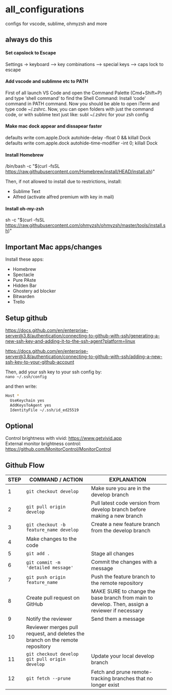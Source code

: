 # all_configurations
configs for vscode, sublime, ohmyzsh and more



## always do this

#### Set capslock to Escape
Settings -> keyboard --> key combinations --> special keys --> caps lock to escape
#### Add vscode and sublimne etc to PATH 
First of all launch VS Code and open the Command Palette (Cmd+Shift+P) and type ‘shell command’ to find the Shell Command: Install ‘code’ command in PATH command. Now you should be able to open iTerm and type code ~/.zshrc.
Now, you can open folders with just the command code, or with sublime text just like: subl ~/.zshrc for your zsh config

#### Make mac dock appear and dissapear faster 
defaults write com.apple.Dock autohide-delay -float 0 && killall Dock  
defaults write com.apple.dock autohide-time-modifier -int 0; killall Dock

#### Install Homebrew
/bin/bash -c "$(curl -fsSL https://raw.githubusercontent.com/Homebrew/install/HEAD/install.sh)"

Then, if not allowed to install due to restrictions, install:

- Sublime Text
- Alfred (activate alfred premium with key in mail)



#### Install oh-my-zsh
sh -c "$(curl -fsSL https://raw.githubusercontent.com/ohmyzsh/ohmyzsh/master/tools/install.sh)"



## Important Mac apps/changes
Install these apps:
- Homebrew
- Spectacle
- Pure PAste
- Hidden Bar
- Ghostery ad blocker
- Bitwarden
- Trello


## Setup github
https://docs.github.com/en/enterprise-server@3.8/authentication/connecting-to-github-with-ssh/generating-a-new-ssh-key-and-adding-it-to-the-ssh-agent?platform=linux  

https://docs.github.com/en/enterprise-server@3.8/authentication/connecting-to-github-with-ssh/adding-a-new-ssh-key-to-your-github-account  

Then, add your ssh key to your ssh config by:  
`nano ~/.ssh/config`  

and then write:  
```sh
Host *
  UseKeychain yes
  AddKeysToAgent yes
  IdentityFile ~/.ssh/id_ed25519
```
## Optional
Control brightness with vivid: https://www.getvivid.app  
External monitor brightness control: https://github.com/MonitorControl/MonitorControl  

## Github Flow
| STEP | COMMAND / ACTION | EXPLANATION |
|------|------------------|-------------|
| 1    | `git checkout develop` | Make sure you are in the develop branch |
| 2    | `git pull origin develop` | Pull latest code version from develop branch before making a new branch |
| 3    | `git checkout -b feature_name develop` | Create a new feature branch from the develop branch |
| 4    | Make changes to the code | |
| 5    | `git add .` | Stage all changes |
| 6    | `git commit -m 'detailed message'` | Commit the changes with a message |
| 7    | `git push origin feature_name` | Push the feature branch to the remote repository |
| 8    | Create pull request on GitHub | MAKE SURE to change the base branch from main to develop. Then, assign a reviewer if necessary |
| 9    | Notify the reviewer | Send them a message |
| 10   | Reviewer merges pull request, and deletes the branch on the remote repository | |
| 11   | `git checkout develop`<br>`git pull origin develop` | Update your local develop branch |
| 12   | `git fetch --prune` | Fetch and prune remote-tracking branches that no longer exist |
